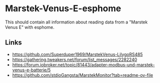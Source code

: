 # Marstek-Venus-E-esphome
This should contain all information about reading data from a "Marstek Venus E" with esphome.


## Links
- https://github.com/Superduper1969/MarstekVenus-LilygoRS485
- https://gathering.tweakers.net/forum/list_messages/2282240
- https://forum.iobroker.net/topic/81443/adapter-modbus-und-marstek-venus-e-batterie/5
- https://github.com/stdioGangsta/MarstekMonitor?tab=readme-ov-file
